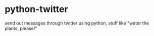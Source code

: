python-twitter
==============

send out messages through twitter using python, stuff like "water the plants, please!"
